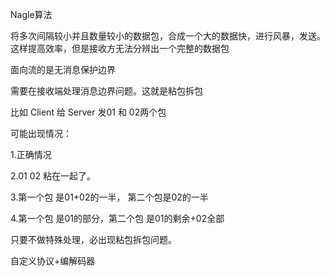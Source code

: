 Nagle算法



将多次间隔较小并且数量较小的数据包，合成一个大的数据快，进行风暴，发送。这样提高效率，但是接收方无法分辨出一个完整的数据包

面向流的是无消息保护边界

需要在接收端处理消息边界问题。这就是粘包拆包





比如  Client 给 Server 发01 和 02两个包

可能出现情况：

1.正确情况

2.01 02 粘在一起了。

3.第一个包 是01+02的一半， 第二个包是02的一半

4.第一个包 是01的部分，第二个包 是01的剩余+02全部



只要不做特殊处理，必出现粘包拆包问题。







自定义协议+编解码器






